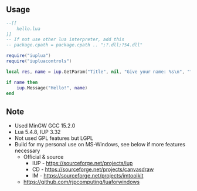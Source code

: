 ## Usage

```lua
--[[
    hello.lua
]]
-- If not use other lua interpreter, add this
-- package.cpath = package.cpath .. ";?.dll;?54.dll"

require("iuplua")
require("iupluacontrols")

local res, name = iup.GetParam("Title", nil, "Give your name: %s\n", "")

if name then
    iup.Message("Hello!", name)
end
```


## Note

* Used MinGW GCC 15.2.0
* Lua 5.4.8, IUP 3.32
* Not used GPL features but LGPL
* Build for my personal use on MS-Windows, see below if more features necessary
    * Official & source
        * IUP - https://sourceforge.net/projects/iup
        * CD - https://sourceforge.net/projects/canvasdraw
        * IM - https://sourceforge.net/projects/imtoolkit
    * https://github.com/rjpcomputing/luaforwindows
